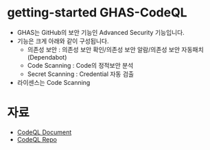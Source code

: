 # getting-started GHAS-CodeQL
- GHAS는 GitHub의 보안 기능인 Advanced Security 기능입니다. 
- 기능은 크게 아래와 같이 구성됩니다. 
   - 의존성 보안 : 의존성 보안 확인/의존성 보안 알람/의존성 보안 자동패치(Dependabot)
   - Code Scanning : Code의 정적보안 분석
   - Secret Scanning : Credential 자동 검출  
- 라이센스는 Code Scanning
# 자료
- [CodeQL Document](https://codeql.github.com/docs/)
- [CodeQL Repo](https://github.com/github/codeql)

